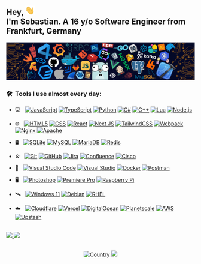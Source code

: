<meta name="viewport" content="width=device-width, initial-scale=1.0, minimum-scale=1.0"></meta>

<h2> Hey, <img src="https://github.com/lpsebi/lpsebi/blob/main/media/wave.gif" width="25px" height="25px"><br/>
     I'm Sebastian. A 16 y/o Software Engineer from Frankfurt, Germany
</h2>

![](https://github.com/LPSebi/LPSebi/blob/main/media/header.png)


<h3> 🛠 &nbsp;Tools I use almost every day:</h3>

- 💻 &nbsp;
  [![JavaScript](https://img.shields.io/badge/javascript-333333?style=for-the-badge&logo=javascript&logoColor=%23F7DF1E)](https://www.wikiwand.com/en/JavaScript)
  [![TypeScript](https://img.shields.io/badge/-TypeScript-333333?style=for-the-badge&logo=typescript)](https://www.wikiwand.com/en/TypeScript)
  [![Python](https://img.shields.io/badge/-Python-333333?style=for-the-badge&logo=python)](https://www.wikiwand.com/en/Python)
    [![C#](https://img.shields.io/badge/-C%23-333333?style=for-the-badge&logo=csharp&logoColor=239120)](https://www.wikiwand.com/en/C-Sharp)
  [![C++](https://img.shields.io/badge/C++-333333?style=for-the-badge&logo=C%2B%2B&logoColor=00599c)](https://www.wikiwand.com/en/C%2B%2B)
  [![Lua](https://img.shields.io/badge/-Lua-333333?style=for-the-badge&logo=Lua&logoColor=007396)](https://www.wikiwand.com/en/Lua)
  [![Node.js](https://img.shields.io/badge/-Node.js-333333?style=for-the-badge&logo=Node.js)](https://www.wikiwand.com/en/Node.js)

- 🌐 &nbsp;
  [![HTML5](https://img.shields.io/badge/-HTML5-333333?style=for-the-badge&logo=HTML5)](https://www.wikiwand.com/en/HTML5)
  [![CSS](https://img.shields.io/badge/-CSS-333333?style=for-the-badge&logo=CSS3&logoColor=1572B6)](https://www.wikiwand.com/en/CSS)
  [![React](https://img.shields.io/badge/-React-333333?style=for-the-badge&logo=react)](https://www.wikiwand.com/en/React_(JavaScript_library))
  [![Next JS](https://img.shields.io/badge/Next-333333?style=for-the-badge&logo=next.js&logoColor=white)](https://www.wikiwand.com/en/Next.js)
  [![TailwindCSS](https://img.shields.io/badge/tailwindcss-333333?style=for-the-badge&logo=tailwind-css&logoColor=2338B2AC)](https://www.wikiwand.com/en/Tailwind_CSS)
  [![Webpack](https://img.shields.io/badge/webpack-333333?style=for-the-badge&logo=webpack&logoColor=238DD6F9)](https://www.wikiwand.com/en/Webpack)
  [![Nginx](https://img.shields.io/badge/nginx-333333?style=for-the-badge&logo=nginx&logoColor=%23009639)](https://www.wikiwand.com/en/Nginx)
  [![Apache](https://img.shields.io/badge/apache-333333?style=for-the-badge&logo=apache&logoColor=%23D42029)](https://www.wikiwand.com/en/Apache_HTTP_Server)
  
- 🛢 &nbsp;
  [![SQLite](https://img.shields.io/badge/-SQLite-333333?style=for-the-badge&logo=sqlite&logoColor=49A7DD)](https://www.wikiwand.com/en/SQLite)
  [![MySQL](https://img.shields.io/badge/-MySQL-333333?style=for-the-badge&logo=mysql)](https://www.wikiwand.com/en/MySQL)
  [![MariaDB](https://img.shields.io/badge/MariaDB-333333?style=for-the-badge&logo=mariadb)](https://www.wikiwand.com/en/MariaDB)
  [![Redis](https://img.shields.io/badge/Redis-333333?style=for-the-badge&logo=redis&logoColor=DC382D)](https://www.wikiwand.com/en/Redis)
  
- ⚙️ &nbsp;
  [![Git](https://img.shields.io/badge/-Git-333333?style=for-the-badge&logo=git)](https://www.wikiwand.com/en/Git)
  [![GitHub](https://img.shields.io/badge/-GitHub-333333?style=for-the-badge&logo=github)](https://www.wikiwand.com/en/GitHub)
  [![Jira](https://img.shields.io/badge/jira-333333?style=for-the-badge&logo=jira&logoColor=%230A0FFF)](https://www.wikiwand.com/en/Jira_(software))
  [![Confluence](https://img.shields.io/badge/confluence-333333?style=for-the-badge&logo=confluence&logoColor=%23172BF4)](https://www.wikiwand.com/en/Confluence_(software))
  [![Cisco](https://img.shields.io/badge/cisco-333333?style=for-the-badge&logo=cisco&logoColor=%23049fd9)](https://www.wikiwand.com/en/Cisco_Systems)
  
- 🔧 &nbsp;
  [![Visual Studio Code](https://img.shields.io/badge/-Visual%20Studio%20Code-333333?style=for-the-badge&logo=visual-studio-code&logoColor=007ACC)](https://www.wikiwand.com/en/Visual_Studio_Code)
  [![Visual Studio](https://img.shields.io/badge/-Visual%20Studio-333333?style=for-the-badge&logo=visual-studio-code&logoColor=632C8C)](https://www.wikiwand.com/en/Microsoft_Visual_Studio)
  [![Docker](https://img.shields.io/badge/docker-333333?style=for-the-badge&logo=docker&logoColor=%230db7ed)](https://www.wikiwand.com/en/Docker_(software))
  [![Postman](https://img.shields.io/badge/Postman-333333?style=for-the-badge&logo=postman&logoColor=FF6C37)](https://www.wikiwand.com/en/Postman_(software))
  
- 🖥 &nbsp;
  [![Photoshop](https://img.shields.io/badge/-Photoshop-333333?style=for-the-badge&logo=adobe-photoshop)](https://www.wikiwand.com/en/Adobe_Photoshop)
  [![Premiere Pro](https://img.shields.io/badge/-Premiere%20Pro-333333?style=for-the-badge&logo=adobe-premiere-pro)](https://www.wikiwand.com/en/Adobe_Premiere_Pro)
  [![Raspberry Pi](https://img.shields.io/badge/-RaspberryPi-333333?style=for-the-badge&logo=Raspberry-Pi&logoColor=C51A4A)](https://www.wikiwand.com/en/Raspberry_Pi)
  
- 🛰 &nbsp;
  [![Windows 11](https://img.shields.io/badge/Windows%2011-333333?style=for-the-badge&logo=Windows%2011&logoColor=%230079d5)](https://www.wikiwand.com/en/Windows_11)
  [![Debian](https://img.shields.io/badge/Debian-333333?style=for-the-badge&logo=debian&logoColor=D70A53)](https://www.wikiwand.com/en/Debian)
  [![RHEL](https://img.shields.io/badge/RHEL-333333?style=for-the-badge&logo=redhat&logoColor=EE0000)](https://www.wikiwand.com/en/RHEL)
  
- ☁️ &nbsp;
  [![Cloudflare](https://img.shields.io/badge/Cloudflare-333333?style=for-the-badge&logo=Cloudflare&logoColor=F38020)](https://www.wikiwand.com/en/Cloudflare)
  [![Vercel](https://img.shields.io/badge/vercel-333333?style=for-the-badge&logo=vercel&logoColor=%23000000)](https://www.wikiwand.com/en/Vercel)
  [![DigitalOcean](https://img.shields.io/badge/DigitalOcean-333333?style=for-the-badge&logo=digitalOcean&logoColor=%230167ff)](https://www.wikiwand.com/en/DigitalOcean)
  [![Planetscale](https://img.shields.io/badge/Planetscale-333333?style=for-the-badge&logo=planetscale&logoColor=00000000)](https://www.wikiwand.com/en/Planetscale)
  [![AWS](https://img.shields.io/badge/AWS-333333?style=for-the-badge&logo=amazon-aws&logoColor=%23FF9900)](https://www.wikiwand.com/en/Amazon_Web_Services)
  [![Upstash](https://img.shields.io/badge/Upstash-333333?style=for-the-badge&logo=upstash&logoColor=#6ee7b7)](https://www.wikiwand.com/en/Upstash)

<br/>
<a id="imgs" href="https://github.com/LPSebi">
  <img width="50%" src="https://github-readme-streak-stats.herokuapp.com/?user=LPSebi&theme=radical&hide_border=false](https://github-readme-streak-stats.herokuapp.com?user=LPSebi&theme=tokyonight-duo&hide_border=true&mode=weekly&exclude_days=Sun%2CSat&background=1A1C1F" />
</a>
<a href="https://discord.com/users/363616190377099265">
  <img width="50%" src="https://lanyard-profile-readme.vercel.app/api/363616190377099265" />
  <br/>
</a>

<br/>
<p align="center">
  <a href="https://www.google.de/maps/place/Deutschland/">
     <img alt="Country" src="https://img.shields.io/badge/Country-Germany-lightblue?style=for-the-badge&logo=germany&labelColor=333333">
     <img src="https://api.visitorbadge.io/api/visitors?path=https%3A%2F%2Fgithub.com%2FLPSebi%2FLPSebi&label=VISITORS&labelColor=%23333333&countColor=%23add8e6&style=square" />
  </a>
</p> 

